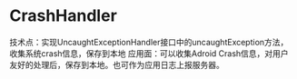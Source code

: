 # CrashHandler

技术点：实现UncaughtExceptionHandler接口中的uncaughtException方法，收集系统crash信息，保存到本地
应用面：可以收集Adroid Crash信息，对用户友好的处理后，保存到本地。也可作为应用日志上报服务器。

